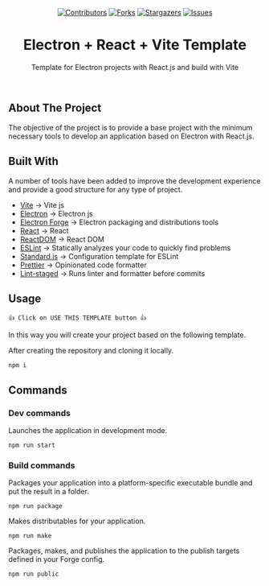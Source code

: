 <div align="center">

<a href="">[![Contributors][contributors-shield]][contributors-url]</a>
<a href="">[![Forks][forks-shield]][forks-url]</a>
<a href="">[![Stargazers][stars-shield]][stars-url]</a>
<a href="">[![Issues][issues-shield]][issues-url]</a>

</div>

<div align="center">
  <h1>Electron + React + Vite Template</h1>
  <p>
    Template for Electron projects with React.js and build with Vite 
  </p>
  <br />
</div>

<!-- ABOUT -->

## About The Project

The objective of the project is to provide a base project with the minimum necessary tools to develop an application based on Electron with React.js.

<!-- BUILT WITH -->

## Built With

A number of tools have been added to improve the development experience and provide a good structure for any type of project.

- [Vite](https://vitejs.dev/) -> Vite js
- [Electron](https://www.electronjs.org/) -> Electron js
- [Electron Forge](https://www.electronforge.io/) -> Electron packaging and distributions tools
- [React](https://reactjs.org/) -> React
- [ReactDOM](https://reactjs.org/) -> React DOM
- [ESLint](https://eslint.org/) -> Statically analyzes your code to quickly find problems
- [Standard.js](https://standardjs.com/) -> Configuration template for ESLint
- [Prettier](https://prettier.io/) -> Opinionated code formatter
- [Lint-staged](https://www.npmjs.com/package/lint-staged) -> Runs linter and formatter before commits

<!-- USAGE -->

## Usage

```
👍 Click on USE THIS TEMPLATE button 👍
```

In this way you will create your project based on the following template.

After creating the repository and cloning it locally.

```
npm i
```

## Commands

### Dev commands

Launches the application in development mode.

```
npm run start
```

### Build commands

Packages your application into a platform-specific executable bundle and put the result in a folder.

```
npm run package
```

Makes distributables for your application.

```
npm run make
```

Packages, makes, and publishes the application to the publish targets defined in your Forge config.

```
npm run public
```

<!-- MARKDOWN LINKS & IMAGES -->
<!-- https://www.markdownguide.org/basic-syntax/#reference-style-links -->

[contributors-shield]: https://img.shields.io/github/contributors/dani16/template-electron-react.svg?style=for-the-badge&color=92DCE5
[contributors-url]: https://github.com/dani16/template-electron-react/graphs/contributors
[forks-shield]: https://img.shields.io/github/forks/dani16/template-electron-react.svg?style=for-the-badge
[forks-url]: https://github.com/dani16/template-electron-react/network/members
[stars-shield]: https://img.shields.io/github/stars/dani16/template-electron-react.svg?style=for-the-badge
[stars-url]: https://github.com/dani16/template-electron-react/stargazers
[issues-shield]: https://img.shields.io/github/issues/dani16/template-electron-react.svg?style=for-the-badge
[issues-url]: https://github.com/dani16/template-electron-react/issues
[license-shield]: https://img.shields.io/github/license/dani16/template-electron-react.svg?style=for-the-badge
[license-url]: https://github.com/learnthisacademy/template-electron-react/blob/main/LICENSE
[product-screenshot]: images/screenshot.png

